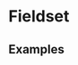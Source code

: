 # Fieldset

## Examples

<ex-code name="ex-fieldset-basic"></ex-code>

<ex-code name="ex-fieldset-custom"></ex-code>

<ex-code name="ex-fieldset-disabled"></ex-code>
